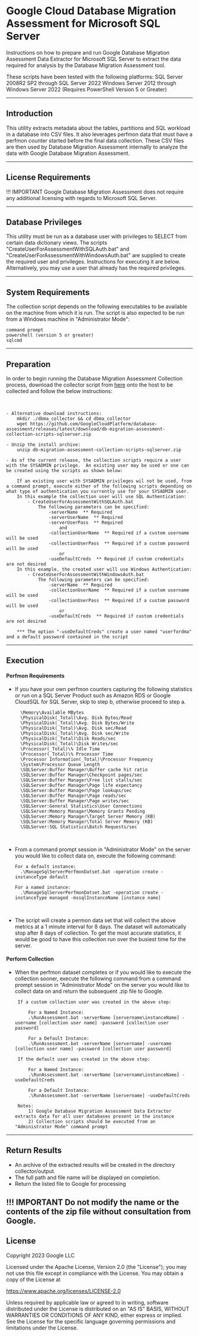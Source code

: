 # Google Cloud Database Migration Assessment for Microsoft SQL Server

Instructions on how to prepare and run Google Database Migration Assessment Data Extractor for Microsoft SQL Server to extract the data required for analysis by the Database Migration Assessment tool.

These scripts have been tested with the following platforms:
SQL Server 2008R2 SP2 through SQL Server 2022
Windows Server 2012 through Windows Server 2022 (Requires PowerShell Version 5 or Greater)

---

## Introduction

This utility extracts metadata about the tables, partitions and SQL workload in a database into CSV files. It also leverages perfmon data that must have a perfmon counter started before the final data collection. These CSV files are then used by Database Migration Assessment internally to analyze the data with Google Database Migration Assessment.

---

## License Requirements

!!! IMPORTANT Google Database Migration Assessment does not require any additional licensing with regards to Microsoft SQL Server.

---

## Database Privileges

This utility must be run as a database user with privileges to SELECT from certain data dictionary views. The scripts "CreateUserForAssessmentWithSQLAuth.bat" and "CreateUserForAssessmentWithWindowsAuth.bat" are supplied to create the required user and privileges. Instructions for executing it are below. Alternatively, you may use a user that already has the required privileges.

---

## System Requirements

The collection script depends on the following executables to be available on the machine from which it is run. The script is also expected to be run from a Windows machine in "Administrator Mode":

```shell
command prompt
powershell (version 5 or greater)
sqlcmd
```

---

## Preparation

In order to begin running the Database Migration Assessment Collection process, download the collector script from [here](https://github.com/GoogleCloudPlatform/database-assessment/releases/latest/download/db-migration-assessment-collection-scripts-sqlserver.zip) onto the host to be collected and follow the below instructions:

<br/>

    - Alternative download instructions:
        mkdir ./dbma_collector && cd dbma_collector
        wget https://github.com/GoogleCloudPlatform/database-assessment/releases/latest/download/db-migration-assessment-collection-scripts-sqlserver.zip

    - Unzip the install archive:
        unzip db-migration-assessment-collection-scripts-sqlserver.zip

    - As of the current release, the collection scripts require a user with the SYSADMIN privilege.  An existing user may be used or one can be created using the scripts as shown below:

        If an existing user with SYSADMIN privileges wil not be used, from a command prompt, execute either of the following scripts depending on what type of authentication you currently use for your SYSADMIN user.
        In this example the collection user will use SQL Authentication:
            - CreateUserForAssessmentWithSQLAuth.bat
                The following parameters can be specified:
                    -serverName  ** Required
                    -serverUserName  ** Required
                    -serverUserPass  ** Required
                        and
                    -collectionUserName  ** Required if a custom username will be used
                    -collectionUserPass  ** Required if a custom password will be used
                        or
                    -useDefaultCreds  ** Required if custom credentials are not desired
        In this example, the created user will use Windows Authentication:
            - CreateUserForAssessmentWithWindowsAuth.bat
                The following parameters can be specified:
                    -serverName  ** Required
                    -collectionUserName  ** Required if a custom username will be used
                    -collectionUserPass  ** Required if a custom password will be used
                        or
                    -useDefaultCreds  ** Required if custom credentials are not desired

        *** The option "-useDefaultCreds" create a user named "userfordma" and a default password contained in the script

---

## Execution

#### Perfmon Requirements

- If you have your own perfmon counters capturing the following statistics or run on a SQL Server Product such as Amazon RDS or Google CloudSQL for SQL Server, skip to step b, otherwise proceed to step a.
  <br/>

        \Memory\Available MBytes
        \PhysicalDisk(_Total)\Avg. Disk Bytes/Read
        \PhysicalDisk(_Total)\Avg. Disk Bytes/Write
        \PhysicalDisk(_Total)\Avg. Disk sec/Read
        \PhysicalDisk(_Total)\Avg. Disk sec/Write
        \PhysicalDisk(_Total)\Disk Reads/sec
        \PhysicalDisk(_Total)\Disk Writes/sec
        \Processor(_Total)\% Idle Time
        \Processor(_Total)\% Processor Time
        \Processor Information(_Total)\Processor Frequency
        \System\Processor Queue Length
        \SQLServer:Buffer Manager\Buffer cache hit ratio
        \SQLServer:Buffer Manager\Checkpoint pages/sec
        \SQLServer:Buffer Manager\Free list stalls/sec
        \SQLServer:Buffer Manager\Page life expectancy
        \SQLServer:Buffer Manager\Page lookups/sec
        \SQLServer:Buffer Manager\Page reads/sec
        \SQLServer:Buffer Manager\Page writes/sec
        \SQLServer:General Statistics\User Connections
        \SQLServer:Memory Manager\Memory Grants Pending
        \SQLServer:Memory Manager\Target Server Memory (KB)
        \SQLServer:Memory Manager\Total Server Memory (KB)
        \SQLServer:SQL Statistics\Batch Requests/sec

    <br/>

- From a command prompt session in "Administrator Mode" on the server you would like to collect data on, execute the following command:

      For a default instance:
        .\ManageSqlServerPerfmonDatset.bat -operation create -instanceType default

      For a named instance:
        .\ManageSqlServerPerfmonDatset.bat -operation create -instanceType managed -mssqlInstanceName [instance name]

  <br/>

- The script will create a permon data set that will collect the above metrics at a 1 minute interval for 8 days. The dataset will automatically stop after 8 days of collection. To get the most accurate statistics, it would be good to have this collection run over the busiest time for the server.
  <br/>

#### Perform Collection

- When the perfmon dataset completes or if you would like to execute the collection sooner, execute the following command from a command prompt session in "Administrator Mode" on the server you would like to collect data on and return the subsequent .zip file to Google.

       If a custom collection user was created in the above step:

           For a Named Instance:
           .\RunAssessment.bat -serverName [servername\instanceName] -username [collection user name] -password [collection user password]

           For a Default Instance:
           .\RunAssessment.bat -serverName [servername] -username [collection user name] -password [collection user password]

       If the default user was created in the above step:

           For a Named Instance:
           .\RunAssessment.bat -serverName [servername\instanceName] -useDefaultCreds

           For a Default Instance:
           .\RunAssessment.bat -serverName [servername] -useDefaultCreds

       Notes:
           1) Google Database Migration Assessment Data Extractor extracts data for all user databases present in the instance
           2) Collection scripts should be executed from an "Administrator Mode" command prompt

---

## Return Results

- An archive of the extracted results will be created in the directory collector/output.
- The full path and file name will be displayed on completion.
- Return the listed file to Google for processing

## !!! IMPORTANT Do not modify the name or the contents of the zip file without consultation from Google.

## License

Copyright 2023 Google LLC

Licensed under the Apache License, Version 2.0 (the "License");
you may not use this file except in compliance with the License.
You may obtain a copy of the License at

https://www.apache.org/licenses/LICENSE-2.0

Unless required by applicable law or agreed to in writing, software
distributed under the License is distributed on an "AS IS" BASIS,
WITHOUT WARRANTIES OR CONDITIONS OF ANY KIND, either express or implied.
See the License for the specific language governing permissions and
limitations under the License.
